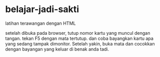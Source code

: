 # belajar-jadi-sakti
latihan terawangan dengan HTML

setelah dibuka pada browser, tutup nomor kartu yang muncul dengan tangan.
tekan F5 dengan mata tertutup. dan coba bayangkan kartu apa yang sedang tampak dimonitor. 
Setelah yakin, buka mata dan cocokkan dengan bayangan yang keluar di benak anda tadi.

